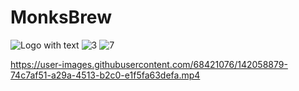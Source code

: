 # MonksBrew
![Logo with text](https://user-images.githubusercontent.com/68421076/142058149-3b596c8f-e9bc-484a-aea1-8820cc5ba8dc.png)
![3](https://user-images.githubusercontent.com/68421076/142058220-b9dfd1f9-a2a8-45f5-b6ea-aa84b94a2a4e.png)
![7](https://user-images.githubusercontent.com/68421076/142058222-a17b73f0-fa4a-4c3f-80ed-c91b2b363185.png)


https://user-images.githubusercontent.com/68421076/142058879-74c7af51-a29a-4513-b2c0-e1f5fa63defa.mp4

